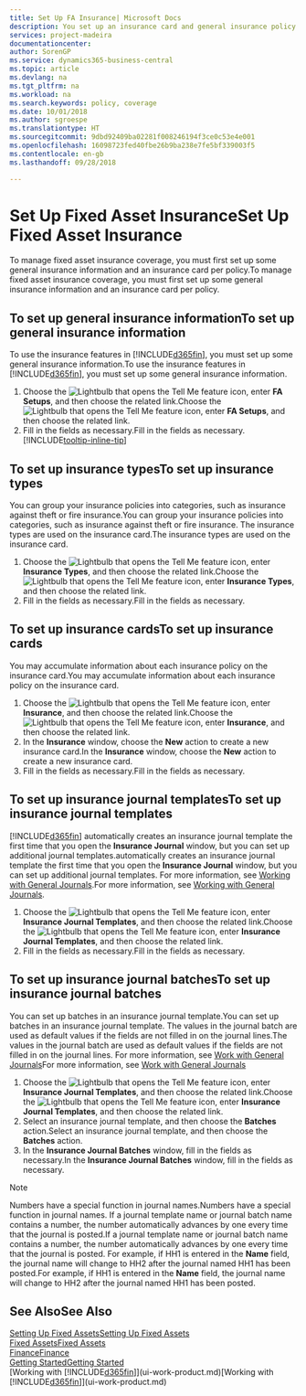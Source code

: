 ```yaml
---
title: Set Up FA Insurance| Microsoft Docs
description: You set up an insurance card and general insurance policy information to manage fixed asset insurance coverage.
services: project-madeira
documentationcenter: 
author: SorenGP
ms.service: dynamics365-business-central
ms.topic: article
ms.devlang: na
ms.tgt_pltfrm: na
ms.workload: na
ms.search.keywords: policy, coverage
ms.date: 10/01/2018
ms.author: sgroespe
ms.translationtype: HT
ms.sourcegitcommit: 9dbd92409ba02281f008246194f3ce0c53e4e001
ms.openlocfilehash: 16098723fed40fbe26b9ba238e7fe5bf339003f5
ms.contentlocale: en-gb
ms.lasthandoff: 09/28/2018

---
```

# <a name="set-up-fixed-asset-insurance"></a><span data-ttu-id="a3041-103">Set Up Fixed Asset Insurance</span><span class="sxs-lookup"><span data-stu-id="a3041-103">Set Up Fixed Asset Insurance</span></span>
<span data-ttu-id="a3041-104">To manage fixed asset insurance coverage, you must first set up some general insurance information and an insurance card per policy.</span><span class="sxs-lookup"><span data-stu-id="a3041-104">To manage fixed asset insurance coverage, you must first set up some general insurance information and an insurance card per policy.</span></span>

## <a name="to-set-up-general-insurance-information"></a><span data-ttu-id="a3041-105">To set up general insurance information</span><span class="sxs-lookup"><span data-stu-id="a3041-105">To set up general insurance information</span></span>
<span data-ttu-id="a3041-106">To use the insurance features in [!INCLUDE[d365fin](includes/d365fin_md.md)], you must set up some general insurance information.</span><span class="sxs-lookup"><span data-stu-id="a3041-106">To use the insurance features in [!INCLUDE[d365fin](includes/d365fin_md.md)], you must set up some general insurance information.</span></span>  

1. <span data-ttu-id="a3041-107">Choose the ![Lightbulb that opens the Tell Me feature](media/ui-search/search_small.png "Tell me what you want to do") icon, enter **FA Setups**, and then choose the related link.</span><span class="sxs-lookup"><span data-stu-id="a3041-107">Choose the ![Lightbulb that opens the Tell Me feature](media/ui-search/search_small.png "Tell me what you want to do") icon, enter **FA Setups**, and then choose the related link.</span></span>  
2. <span data-ttu-id="a3041-108">Fill in the fields as necessary.</span><span class="sxs-lookup"><span data-stu-id="a3041-108">Fill in the fields as necessary.</span></span> [!INCLUDE[tooltip-inline-tip](includes/tooltip-inline-tip_md.md)]  

## <a name="to-set-up-insurance-types"></a><span data-ttu-id="a3041-109">To set up insurance types</span><span class="sxs-lookup"><span data-stu-id="a3041-109">To set up insurance types</span></span>
<span data-ttu-id="a3041-110">You can group your insurance policies into categories, such as insurance against theft or fire insurance.</span><span class="sxs-lookup"><span data-stu-id="a3041-110">You can group your insurance policies into categories, such as insurance against theft or fire insurance.</span></span> <span data-ttu-id="a3041-111">The insurance types are used on the insurance card.</span><span class="sxs-lookup"><span data-stu-id="a3041-111">The insurance types are used on the insurance card.</span></span>

1. <span data-ttu-id="a3041-112">Choose the ![Lightbulb that opens the Tell Me feature](media/ui-search/search_small.png "Tell me what you want to do") icon, enter **Insurance Types**, and then choose the related link.</span><span class="sxs-lookup"><span data-stu-id="a3041-112">Choose the ![Lightbulb that opens the Tell Me feature](media/ui-search/search_small.png "Tell me what you want to do") icon, enter **Insurance Types**, and then choose the related link.</span></span>  
2. <span data-ttu-id="a3041-113">Fill in the fields as necessary.</span><span class="sxs-lookup"><span data-stu-id="a3041-113">Fill in the fields as necessary.</span></span>

## <a name="to-set-up-insurance-cards"></a><span data-ttu-id="a3041-114">To set up insurance cards</span><span class="sxs-lookup"><span data-stu-id="a3041-114">To set up insurance cards</span></span>
<span data-ttu-id="a3041-115">You may accumulate information about each insurance policy on the insurance card.</span><span class="sxs-lookup"><span data-stu-id="a3041-115">You may accumulate information about each insurance policy on the insurance card.</span></span>  

1. <span data-ttu-id="a3041-116">Choose the ![Lightbulb that opens the Tell Me feature](media/ui-search/search_small.png "Tell me what you want to do") icon, enter **Insurance**, and then choose the related link.</span><span class="sxs-lookup"><span data-stu-id="a3041-116">Choose the ![Lightbulb that opens the Tell Me feature](media/ui-search/search_small.png "Tell me what you want to do") icon, enter **Insurance**, and then choose the related link.</span></span>  
2. <span data-ttu-id="a3041-117">In the **Insurance** window, choose the **New** action to create a  new insurance card.</span><span class="sxs-lookup"><span data-stu-id="a3041-117">In the **Insurance** window, choose the **New** action to create a  new insurance card.</span></span>  
3. <span data-ttu-id="a3041-118">Fill in the fields as necessary.</span><span class="sxs-lookup"><span data-stu-id="a3041-118">Fill in the fields as necessary.</span></span>

## <a name="to-set-up-insurance-journal-templates"></a><span data-ttu-id="a3041-119">To set up insurance journal templates</span><span class="sxs-lookup"><span data-stu-id="a3041-119">To set up insurance journal templates</span></span>
[!INCLUDE[d365fin](includes/d365fin_md.md)] <span data-ttu-id="a3041-120">automatically creates an insurance journal template the first time that you open the **Insurance Journal** window, but you can set up additional journal templates.</span><span class="sxs-lookup"><span data-stu-id="a3041-120">automatically creates an insurance journal template the first time that you open the **Insurance Journal** window, but you can set up additional journal templates.</span></span> <span data-ttu-id="a3041-121">For more information, see [Working with General Journals](ui-work-general-journals.md).</span><span class="sxs-lookup"><span data-stu-id="a3041-121">For more information, see [Working with General Journals](ui-work-general-journals.md).</span></span>  

1. <span data-ttu-id="a3041-122">Choose the ![Lightbulb that opens the Tell Me feature](media/ui-search/search_small.png "Tell me what you want to do") icon, enter **Insurance Journal Templates**, and then choose the related link.</span><span class="sxs-lookup"><span data-stu-id="a3041-122">Choose the ![Lightbulb that opens the Tell Me feature](media/ui-search/search_small.png "Tell me what you want to do") icon, enter **Insurance Journal Templates**, and then choose the related link.</span></span>  
2. <span data-ttu-id="a3041-123">Fill in the fields as necessary.</span><span class="sxs-lookup"><span data-stu-id="a3041-123">Fill in the fields as necessary.</span></span>

## <a name="to-set-up-insurance-journal-batches"></a><span data-ttu-id="a3041-124">To set up insurance journal batches</span><span class="sxs-lookup"><span data-stu-id="a3041-124">To set up insurance journal batches</span></span>
<span data-ttu-id="a3041-125">You can set up batches in an insurance journal template.</span><span class="sxs-lookup"><span data-stu-id="a3041-125">You can set up batches in an insurance journal template.</span></span> <span data-ttu-id="a3041-126">The values in the journal batch are used as default values if the fields are not filled in on the journal lines.</span><span class="sxs-lookup"><span data-stu-id="a3041-126">The values in the journal batch are used as default values if the fields are not filled in on the journal lines.</span></span> <span data-ttu-id="a3041-127">For more information, see [Work with General Journals](ui-work-general-journals.md)</span><span class="sxs-lookup"><span data-stu-id="a3041-127">For more information, see [Work with General Journals](ui-work-general-journals.md)</span></span>  

1. <span data-ttu-id="a3041-128">Choose the ![Lightbulb that opens the Tell Me feature](media/ui-search/search_small.png "Tell me what you want to do") icon, enter **Insurance Journal Templates**, and then choose the related link.</span><span class="sxs-lookup"><span data-stu-id="a3041-128">Choose the ![Lightbulb that opens the Tell Me feature](media/ui-search/search_small.png "Tell me what you want to do") icon, enter **Insurance Journal Templates**, and then choose the related link.</span></span>  
2. <span data-ttu-id="a3041-129">Select an insurance journal template, and then choose the **Batches** action.</span><span class="sxs-lookup"><span data-stu-id="a3041-129">Select an insurance journal template, and then choose the **Batches** action.</span></span>
3. <span data-ttu-id="a3041-130">In the **Insurance Journal Batches** window, fill in the fields as necessary.</span><span class="sxs-lookup"><span data-stu-id="a3041-130">In the **Insurance Journal Batches** window, fill in the fields as necessary.</span></span>

> [!NOTE]  
>   <span data-ttu-id="a3041-131">Numbers have a special function in journal names.</span><span class="sxs-lookup"><span data-stu-id="a3041-131">Numbers have a special function in journal names.</span></span> <span data-ttu-id="a3041-132">If a journal template name or journal batch name contains a number, the number automatically advances by one every time that the journal is posted.</span><span class="sxs-lookup"><span data-stu-id="a3041-132">If a journal template name or journal batch name contains a number, the number automatically advances by one every time that the journal is posted.</span></span> <span data-ttu-id="a3041-133">For example, if HH1 is entered in the **Name** field, the journal name will change to HH2 after the journal named HH1 has been posted.</span><span class="sxs-lookup"><span data-stu-id="a3041-133">For example, if HH1 is entered in the **Name** field, the journal name will change to HH2 after the journal named HH1 has been posted.</span></span>

## <a name="see-also"></a><span data-ttu-id="a3041-134">See Also</span><span class="sxs-lookup"><span data-stu-id="a3041-134">See Also</span></span>
[<span data-ttu-id="a3041-135">Setting Up Fixed Assets</span><span class="sxs-lookup"><span data-stu-id="a3041-135">Setting Up Fixed Assets</span></span>](fa-setup.md)  
[<span data-ttu-id="a3041-136">Fixed Assets</span><span class="sxs-lookup"><span data-stu-id="a3041-136">Fixed Assets</span></span>](fa-manage.md)  
[<span data-ttu-id="a3041-137">Finance</span><span class="sxs-lookup"><span data-stu-id="a3041-137">Finance</span></span>](finance.md)  
[<span data-ttu-id="a3041-138">Getting Started</span><span class="sxs-lookup"><span data-stu-id="a3041-138">Getting Started</span></span>](product-get-started.md)  
<span data-ttu-id="a3041-139">[Working with [!INCLUDE[d365fin](includes/d365fin_md.md)]](ui-work-product.md)</span><span class="sxs-lookup"><span data-stu-id="a3041-139">[Working with [!INCLUDE[d365fin](includes/d365fin_md.md)]](ui-work-product.md)</span></span>

